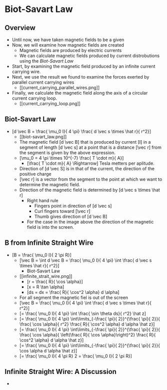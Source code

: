 # Biot-Savart Law

## Overview
* Until now, we have taken magnetic fields to be a given
* Now, we will examine how magnetic fields are created
  * Magnetic fields are produced by electric currents
  * We can calculate magnetic fields produced by current 
    distrobutions using the _Biot-Savart Law_
* Start, by examining the magnetic field produced by an 
  infinite current carrying wire.
* Next, we use the result we found to examine the forces exerted
  by parallel current carrying wires
  * [[current_carrying_parallel_wires.png]]
* Finally, we calculate the magnetic field along the axis of a 
  circular current carrying loop.
  * [[current_carrying_loop.png]]

## Biot-Savart Law
* \[d \vec B = \frac{ \mu_0 I}{ 4 \pi} \frac{ d \vec s \times \hat r}{ r^2}\]
  * [[biot-savart_law.png]]
  * The magnetic field \[d \vec B\] that is produced by current \[I\] in a 
    segment of length \[d \vec s\] at a point that is a distance \[\vec r\]
    from the segment is given by the above expression.
  * \[\mu_0 = 4 \pi \times 10^{-7} \frac{ T \cdot m}{ A}\]
      * \[\frac{ T \cdot m}{ A} \Rightarrow\] Tesla metters per aplitude.
  * Direction of \[d \vec S\] is in that of the current, the direction of the positive charge
  * \[\vec r\] is a vector from the segment to the point at which we want to determine the
    magnetic field.
  * Direction of the magnetic field is determined by \[d \vec s \times \hat r\]
      * Right hand rule
          * Fingers point in direction of \[d \vec s\]
          * Curl fingers toward \[\vec r\]
          * Thumb gives direction of \[d \vec B\]
      * For the case in the image above the direction of the magnetic field is into the screen. 

## B from Infinite Straight Wire
* \[B = \frac{ \mu_0 I}{ 2 \pi R}\]
  * \[\vec B = \int d \vec B = \frac{ \mu_0 I}{ 4 \pi} \int \frac{ d \vec s \times \hat r}{ r^2}\]
      * Biot-Savart Law
  * [[infinite_strait_wire.png]]
      * \[r = \frac{ R}{ \cos \alpha}\]
      * \[x = R \tan \alpha\]
      * \[ds = dx = \frac{ R}{ \cos^2 \alpha} d \alpha\]
  * For all segment the magnetic fiel is out of the screen
  * \[\vec B = \frac{ \mu_0 I}{ 4 \pi} \int \frac{ d \vec s \times \hat r}{ r^2}\]
  * \[= \frac{ \mu_0 I}{ 4 \pi} \int \frac{ \sin \theta ds}{ r^2} \hat z\]
  * \[= \frac{ \mu_0 I}{ 4 \pi} \int\limits_{-\frac{ \pi}{ 2}}^{\frac{ \pi}{ 2}}{ \frac{ \cos \alpha}{ r^2} \frac{ R}{ \cos^2 \alpha} d \alpha \hat z}\]
  * \[= \frac{ \mu_0 I}{ 4 \pi} \int\limits_{-\frac{ \pi}{ 2}}^{\frac{ \pi}{ 2}}{ \frac{ \cos \alpha}{ \left(\frac{ R}{ \cos \alpha}\right)^2} \frac{ R}{ \cos^2 \alpha} d \alpha \hat z}\]
  * \[= \frac{ \mu_0 I}{ 4 \pi} \int\limits_{-\frac{ \pi}{ 2}}^{\frac{ \pi}{ 2}}{ \cos \alpha d \alpha \hat z}\]
  * \[=  \frac{ \mu_0 I}{ 4 \pi R} 2 = \frac{ \mu_0 I}{ 2 \pi R}\]

## Infinite Straight Wire: A Discussion
* 
